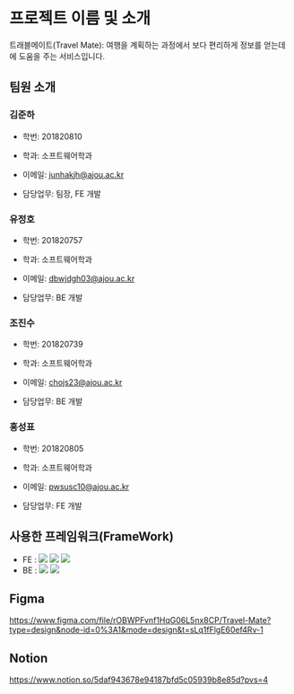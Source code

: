 # 프로젝트 이름 및 소개

트래블메이트(Travel Mate): 여행을 계획하는 과정에서 보다 편리하게 정보를 얻는데에 도움을 주는 서비스입니다.

## 팀원 소개

### 김준하

- 학번: 201820810

- 학과: 소프트웨어학과

- 이메일: junhakjh@ajou.ac.kr

- 담당업무: 팀장, FE 개발

### 유정호

- 학번: 201820757

- 학과: 소프트웨어학과

- 이메일: dbwjdgh03@ajou.ac.kr

- 담당업무: BE 개발

### 조진수

- 학번: 201820739

- 학과: 소프트웨어학과

- 이메일: chojs23@ajou.ac.kr

- 담당업무: BE 개발

### 홍성표

- 학번: 201820805

- 학과: 소프트웨어학과

- 이메일: pwsusc10@ajou.ac.kr

- 담당업무: FE 개발

## 사용한 프레임워크(FrameWork)

- FE : <img src="https://img.shields.io/badge/React-61DAFB?style=flat-square&logo=React&logoColor=white"/> <img src="https://img.shields.io/badge/TypeScript-3178C6?style=flat-square&logo=TypeScript&logoColor=white"/> <img src="https://img.shields.io/badge/NEXT.JS-000000?style=flat-square&logo=NEXT.JS&logoColor=white"/>
- BE : <img src="https://img.shields.io/badge/node.js-339933?style=flat-square&logo=node.js&logoColor=white"/> <img src="https://img.shields.io/badge/mySQL-4479A1?style=flat-square&logo=mySQL&logoColor=white"/>

## Figma

<a href="https://www.figma.com/file/rOBWPFvnf1HqG06L5nx8CP/Travel-Mate?type=design&node-id=0%3A1&mode=design&t=sLq1fFlgE60ef4Rv-1">
    https://www.figma.com/file/rOBWPFvnf1HqG06L5nx8CP/Travel-Mate?type=design&node-id=0%3A1&mode=design&t=sLq1fFlgE60ef4Rv-1
</a>

## Notion

<a href="https://www.notion.so/5daf943678e94187bfd5c05939b8e85d?pvs=4">
    https://www.notion.so/5daf943678e94187bfd5c05939b8e85d?pvs=4
</a>
